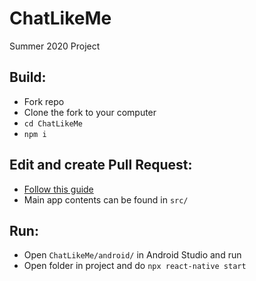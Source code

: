# ChatLikeMe
Summer 2020 Project


## Build:
- Fork repo
- Clone the fork to your computer
- `cd ChatLikeMe `
- `npm i`

## Edit and create Pull Request:
- [Follow this guide](https://medium.com/singlestone/a-git-workflow-using-rebase-1b1210de83e5)
- Main app contents can be found in `src/`

## Run:
- Open `ChatLikeMe/android/` in Android Studio and run
- Open folder in project and do `npx react-native start`
